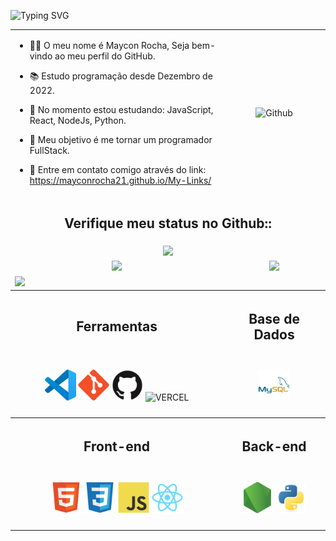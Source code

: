 ![Typing SVG](https://readme-typing-svg.herokuapp.com/?color=00AEFF&size=52&center=true&vCenter=true&height=100&width=1000&lines=Hello+Devs!👋;)

<table>
  <tr>
    <td> 

-  👋🏾 O meu nome é Maycon Rocha, Seja bem-vindo ao meu perfil do GitHub.
-  📚 Estudo programação desde Dezembro de 2022.
-  📖 No momento estou estudando: JavaScript, React, NodeJs, Python.
-  🚀 Meu objetivo é me tornar um programador FullStack.
-  🔎 Entre em contato comigo através do link: https://mayconrocha21.github.io/My-Links/

 
    </td>
    <td align="center">
      <img width="200%" alt="Github" src="https://raw.githubusercontent.com/MicaelliMedeiros/micaellimedeiros/master/image/computer-illustration.png" alt="ilustração de um computador" />
    </td>
  </tr>
   <tr align='center'>
    <td colspan='2'><h2>Verifique meu status no Github::</h2></td>
  </tr>
  
  <tr>
    
  </tr>
  
  <tr>
    
  </tr>
  
  <tr align='center'>
    <td colspan='2'>
       <img width="35%" src="https://github-readme-stats.vercel.app/api/top-langs/?username=MayconRocha21&layout=compact&hide_border=true&langs_count=7&theme=algolia"/>
    </td>
  </tr>
  
  <tr></tr>
  
  <tr align='center'>
    <td>
      <img height="100%" src="https://github-readme-stats-sigma-five.vercel.app/api?username=MayconRocha21&show_icons=true&include_all_commits=true&count_private=true&hide_border=true&theme=algolia" />
    </td>
    <td>
      <img height="100%" src="https://github-readme-streak-stats.herokuapp.com?user=MayconRocha21&theme=algolia&hide_border=true" />
    </td>
  </tr>
  
  <tr></tr>
  
  <tr>
    <td colspan='2'>
      <img src="https://github-readme-activity-graph.vercel.app/graph?username=MayconRocha21&theme=react-dark&hide_border=true" />
    </td>
  </tr>
  
  <tr align='center'>
    <th>
      <h2>Ferramentas</h2>
    </th>
 <th>
      <h2>Base de Dados</h2>
    </th>
  </tr>
 <tr align='center' height='100px'>
    <td>
      <img alt="VSCODE" height="50" width="50" src="https://raw.githubusercontent.com/devicons/devicon/master/icons/vscode/vscode-original.svg"> 
      <img alt="GIT" height="50" width="50" src="https://raw.githubusercontent.com/devicons/devicon/master/icons/git/git-original.svg">
      <img alt="GITHUB" height="50" width="50" src="https://raw.githubusercontent.com/devicons/devicon/master/icons/github/github-original.svg">
      <img alt="VERCEL" height="50" width="50" src="https://flow-public.nimbuspop.com/flow-apps/vercel.png">
    </td>
    <td>
      <img alt="MYSQL" height="50" width="50" src="https://raw.githubusercontent.com/devicons/devicon/master/icons/mysql/mysql-original-wordmark.svg">   
    </td>
  </tr>
  
  <tr align='center'>
    <th>
      <h2>Front-end</h2>
    </th>
    <th>
      <h2>Back-end</h2>
    </th>
  </tr>
   <tr align='center' height='100px'>
    <td width='600px'>
       <img alt="HTML" height="50" width="50" src="https://raw.githubusercontent.com/devicons/devicon/master/icons/html5/html5-original.svg">
       <img alt="CSS" height="50" width="50" src="https://raw.githubusercontent.com/devicons/devicon/master/icons/css3/css3-original.svg">
       <img alt="JS" height="50" width="50" src="https://raw.githubusercontent.com/devicons/devicon/master/icons/javascript/javascript-original.svg">
      <img alt="REACTJS" height="50" width="50" src="https://raw.githubusercontent.com/devicons/devicon/master/icons/react/react-original.svg">
    <!--  <img alt="TYPESCRIPT" height="50" width="50" src="https://raw.githubusercontent.com/devicons/devicon/master/icons/typescript/typescript-original.svg"> -->  
    <!--  <img alt="SASS" height="50" width="50" src="https://raw.githubusercontent.com/devicons/devicon/master/icons/sass/sass-original.svg"> -->
    <!--  <img alt="BOOTSTRAP" height="50" width="50" src="https://raw.githubusercontent.com/devicons/devicon/master/icons/bootstrap/bootstrap-plain.svg"> -->
    </td>
    <td width='600px'>
      <img alt="NODEJS" height="50" width="50" src="https://raw.githubusercontent.com/devicons/devicon/master/icons/nodejs/nodejs-original.svg">
      <img alt="PYTHON" height="50" width="50" src="https://raw.githubusercontent.com/devicons/devicon/master/icons/python/python-original.svg">
    </td>
  </tr>
  </tr>

  </table>
